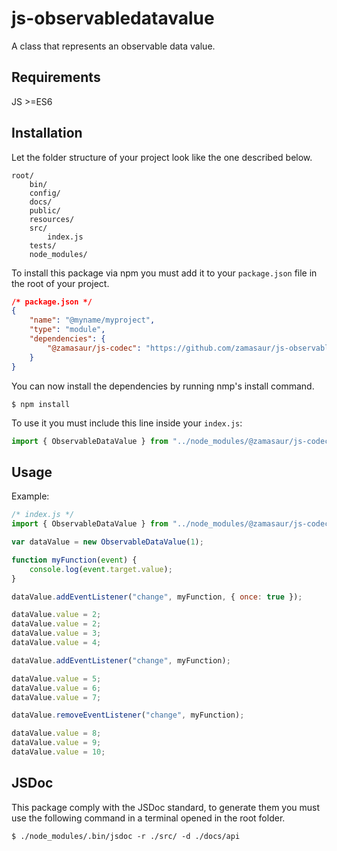 # js-observabledatavalue

A class that represents an observable data value.

## Requirements

JS >=ES6

## Installation

Let the folder structure of your project look like the one described below.

```
root/
	bin/
	config/
	docs/
	public/
	resources/
	src/
		index.js
	tests/
	node_modules/
```

To install this package via npm you must add it to your `package.json` file in the root of your project. 

```json
/* package.json */
{
	"name": "@myname/myproject",
	"type": "module",
	"dependencies": {
		"@zamasaur/js-codec": "https://github.com/zamasaur/js-observabledatavalue.git"
	}
}
```

You can now install the dependencies by running nmp's install command.
```
$ npm install
```

To use it you must include this line inside your `index.js`:

```js
import { ObservableDataValue } from "../node_modules/@zamasaur/js-codec/src/ObservableDataValue.js";
```

## Usage

Example:

```js
/* index.js */
import { ObservableDataValue } from "../node_modules/@zamasaur/js-codec/src/ObservableDataValue.js";

var dataValue = new ObservableDataValue(1);

function myFunction(event) {
	console.log(event.target.value);
}

dataValue.addEventListener("change", myFunction, { once: true });

dataValue.value = 2;
dataValue.value = 2;
dataValue.value = 3;
dataValue.value = 4;

dataValue.addEventListener("change", myFunction);

dataValue.value = 5;
dataValue.value = 6;
dataValue.value = 7;

dataValue.removeEventListener("change", myFunction);

dataValue.value = 8;
dataValue.value = 9;
dataValue.value = 10;
```

## JSDoc

This package comply with the JSDoc standard, to generate them you must use the following command in a terminal opened in the root folder.

```
$ ./node_modules/.bin/jsdoc -r ./src/ -d ./docs/api
```
